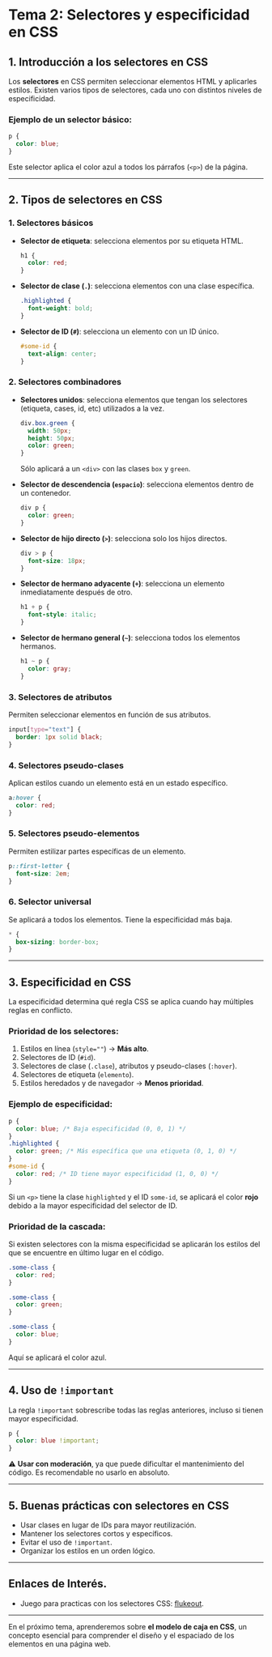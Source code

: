 # **Tema 2: Selectores y especificidad en CSS**

## **1. Introducción a los selectores en CSS**

Los **selectores** en CSS permiten seleccionar elementos HTML y aplicarles estilos. Existen varios tipos de selectores, cada uno con distintos niveles de especificidad.

### **Ejemplo de un selector básico:**

```css
p {
  color: blue;
}
```

Este selector aplica el color azul a todos los párrafos (`<p>`) de la página.

---

## **2. Tipos de selectores en CSS**

### **1. Selectores básicos**

- **Selector de etiqueta**: selecciona elementos por su etiqueta HTML.
  ```css
  h1 {
    color: red;
  }
  ```
- **Selector de clase (`.`)**: selecciona elementos con una clase específica.
  ```css
  .highlighted {
    font-weight: bold;
  }
  ```
- **Selector de ID (`#`)**: selecciona un elemento con un ID único.
  ```css
  #some-id {
    text-align: center;
  }
  ```

### **2. Selectores combinadores**

- **Selectores unidos**: selecciona elementos que tengan los selectores (etiqueta, cases, id, etc) utilizados a la vez.

  ```css
  div.box.green {
    width: 50px;
    height: 50px;
    color: green;
  }
  ```

  Sólo aplicará a un `<div>` con las clases `box` y `green`.

- **Selector de descendencia (`espacio`)**: selecciona elementos dentro de un contenedor.
  ```css
  div p {
    color: green;
  }
  ```
- **Selector de hijo directo (`>`)**: selecciona solo los hijos directos.
  ```css
  div > p {
    font-size: 18px;
  }
  ```
- **Selector de hermano adyacente (`+`)**: selecciona un elemento inmediatamente después de otro.
  ```css
  h1 + p {
    font-style: italic;
  }
  ```
- **Selector de hermano general (`~`)**: selecciona todos los elementos hermanos.
  ```css
  h1 ~ p {
    color: gray;
  }
  ```

### **3. Selectores de atributos**

Permiten seleccionar elementos en función de sus atributos.

```css
input[type="text"] {
  border: 1px solid black;
}
```

### **4. Selectores pseudo-clases**

Aplican estilos cuando un elemento está en un estado específico.

```css
a:hover {
  color: red;
}
```

### **5. Selectores pseudo-elementos**

Permiten estilizar partes específicas de un elemento.

```css
p::first-letter {
  font-size: 2em;
}
```

### **6. Selector universal**

Se aplicará a todos los elementos. Tiene la especificidad más baja.

```css
* {
  box-sizing: border-box;
}
```

---

## **3. Especificidad en CSS**

La especificidad determina qué regla CSS se aplica cuando hay múltiples reglas en conflicto.

### **Prioridad de los selectores:**

1. Estilos en línea (`style=""`) → **Más alto**.
2. Selectores de ID (`#id`).
3. Selectores de clase (`.clase`), atributos y pseudo-clases (`:hover`).
4. Selectores de etiqueta (`elemento`).
5. Estilos heredados y de navegador → **Menos prioridad**.

### **Ejemplo de especificidad:**

```css
p {
  color: blue; /* Baja especificidad (0, 0, 1) */
}
.highlighted {
  color: green; /* Más específica que una etiqueta (0, 1, 0) */
}
#some-id {
  color: red; /* ID tiene mayor especificidad (1, 0, 0) */
}
```

Si un `<p>` tiene la clase `highlighted` y el ID `some-id`, se aplicará el color **rojo** debido a la mayor especificidad del selector de ID.

### **Prioridad de la cascada:**

Si existen selectores con la misma especificidad se aplicarán los estilos del que se encuentre en último lugar en el código.

```css
.some-class {
  color: red;
}

.some-class {
  color: green;
}

.some-class {
  color: blue;
}
```

Aquí se aplicará el color azul.

---

## **4. Uso de `!important`**

La regla `!important` sobrescribe todas las reglas anteriores, incluso si tienen mayor especificidad.

```css
p {
  color: blue !important;
}
```

⚠ **Usar con moderación**, ya que puede dificultar el mantenimiento del código. Es recomendable no usarlo en absoluto.

---

## **5. Buenas prácticas con selectores en CSS**

- Usar clases en lugar de IDs para mayor reutilización.
- Mantener los selectores cortos y específicos.
- Evitar el uso de `!important`.
- Organizar los estilos en un orden lógico.

---

## **Enlaces de Interés.**

- Juego para practicas con los selectores CSS: [flukeout](https://flukeout.github.io/).

---

En el próximo tema, aprenderemos sobre **el modelo de caja en CSS**, un concepto esencial para comprender el diseño y el espaciado de los elementos en una página web.
